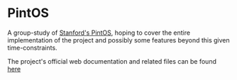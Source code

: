# PintOS

A group-study of [Stanford's PintOS](https://web.stanford.edu/class/cs140/projects/pintos/pintos.pdf), hoping to cover the entire implementation of the project and possibly some features beyond this given time-constraints.

The project's official web documentation and related files can be found [here](https://web.stanford.edu/class/cs140/projects/pintos/)
